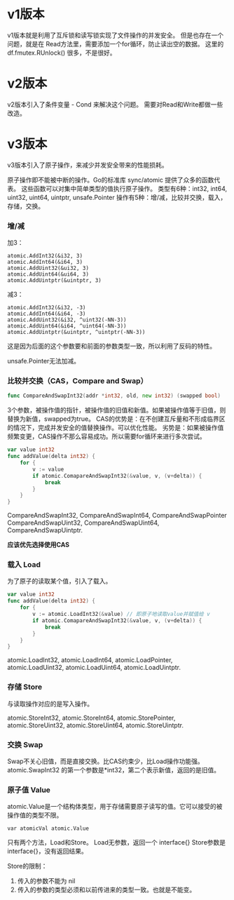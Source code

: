 # v1版本
v1版本就是利用了互斥锁和读写锁实现了文件操作的并发安全。
但是也存在一个问题，就是在 Read方法里，需要添加一个for循环，防止读出空的数据。
这里的 df.fmutex.RUnlock() 很多，不是很好。

# v2版本
v2版本引入了条件变量 - Cond 来解决这个问题。
需要对Read和Write都做一些改造。

# v3版本
v3版本引入了原子操作，来减少并发安全带来的性能损耗。

原子操作即不能被中断的操作。Go的标准库 sync/atomic 提供了众多的函数代表。
这些函数可以对集中简单类型的值执行原子操作。
类型有6种：int32, int64, uint32, uint64, uintptr, unsafe.Pointer
操作有5种：增/减，比较并交换，载入，存储，交换。

### 增/减
加3：
```
atomic.AddInt32(&i32, 3)
atomic.AddInt64(&i64, 3)
atomic.AddUint32(&ui32, 3)
atomic.AddUint64(&ui64, 3)
atomic.AddUintptr(&uintptr, 3)
```
减3：
```
atomic.AddInt32(&i32, -3)
atomic.AddInt64(&i64, -3)
atomic.AddUint32(&i32, ^uint32(-NN-3))
atomic.AddUint64(&i64, ^uint64(-NN-3))
atomic.AddUintptr(&uintptr, ^uintptr(-NN-3))
```

这是因为后面的这个参数要和前面的参数类型一致，所以利用了反码的特性。

unsafe.Pointer无法加减。

### 比较并交换（CAS，Compare and Swap）
```Go
func CompareAndSwapInt32(addr *int32, old, new int32) (swapped bool)
```
3个参数，被操作值的指针，被操作值的旧值和新值。如果被操作值等于旧值，则替换为新值，swapped为true。
CAS的优势是：在不创建互斥量和不形成临界区的情况下，完成并发安全的值替换操作。可以优化性能。
劣势是：如果被操作值频繁变更，CAS操作不那么容易成功。所以需要for循环来进行多次尝试。
```go
var value int32
func addValue(delta int32) {
    for {
        v := value
        if atomic.ComapareAndSwapInt32(&value, v, (v+delta)) {
            break
        }
    }
}
```

CompareAndSwapInt32, CompareAndSwapInt64, CompareAndSwapPointer
CompareAndSwapUint32, CompareAndSwapUint64, CompareAndSwapUintptr.

**应该优先选择使用CAS**

### 载入 Load
为了原子的读取某个值，引入了载入。
```go
var value int32
func addValue(delta int32) {
    for {
        v := atomic.LoadInt32(&value) // 即原子地读取value并赋值给 v
        if atomic.ComapareAndSwapInt32(&value, v, (v+delta)) {
            break
        }
    }
}
```

atomic.LoadInt32, atomic.LoadInt64, atomic.LoadPointer,
atomic.LoadUint32, atomic.LoadUint64, atomic.LoadUintptr.

### 存储 Store
与读取操作对应的是写入操作。

atomic.StoreInt32, atomic.StoreInt64, atomic.StorePointer,
atomic.StoreUint32, atomic.StoreUint64, atomic.StoreUintptr.

### 交换 Swap
Swap不关心旧值，而是直接交换。比CAS约束少，比Load操作功能强。
atomic.SwapInt32 的第一个参数是*int32，第二个表示新值，返回的是旧值。

### 原子值 Value
atomic.Value是一个结构体类型，用于存储需要原子读写的值。它可以接受的被操作值的类型不限。
```
var atomicVal atomic.Value
```
只有两个方法，Load和Store。
Load无参数，返回一个 interface{}
Store参数是 interface{}，没有返回结果。

Store的限制：
1. 传入的参数不能为 nil
2. 传入的参数的类型必须和以前传进来的类型一致。也就是不能变。

